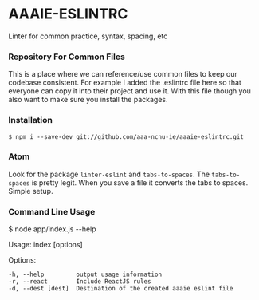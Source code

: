 # AAAIE-ESLINTRC

Linter for common practice, syntax, spacing, etc

### Repository For Common Files

This is a place where we can reference/use common files to keep our codebase consistent.  For example 
I added the .eslintrc file here so that everyone can copy it into their project and use it.  With this
file though you also want to make sure you install the packages.

### Installation

```
$ npm i --save-dev git://github.com/aaa-ncnu-ie/aaaie-eslintrc.git
```

### Atom

Look for the package `linter-eslint` and `tabs-to-spaces`.  The `tabs-to-spaces` is pretty legit.  When
you save a file it converts the tabs to spaces.  Simple setup.  

### Command Line Usage

$  node app/index.js --help

  Usage: index [options] <includeReac>

  Options:

    -h, --help         output usage information
    -r, --react        Include ReactJS rules
    -d, --dest [dest]  Destination of the created aaaie eslint file
